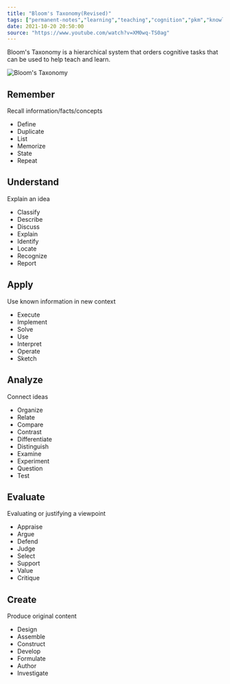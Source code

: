 ```yaml
---
title: "Bloom's Taxonomy(Revised)"
tags: ["permanent-notes","learning","teaching","cognition","pkm","knowledge", "framework"]
date: 2021-10-20 20:50:00
source: "https://www.youtube.com/watch?v=XM0wq-TS0ag"
---
```


Bloom's Taxonomy is a hierarchical system that orders cognitive tasks that can be used to help teach and learn.

![Bloom's Taxonomy](https://cdn.vanderbilt.edu/vu-wp0/wp-content/uploads/sites/59/2019/03/27124326/Blooms-Taxonomy.jpg)

## Remember

Recall information/facts/concepts

- Define
- Duplicate
- List
- Memorize
- State
- Repeat

## Understand

Explain an idea

- Classify
- Describe
- Discuss
- Explain
- Identify
- Locate
- Recognize
- Report

## Apply

Use known information in new context

- Execute
- Implement
- Solve
- Use
- Interpret
- Operate
- Sketch

## Analyze

Connect ideas

- Organize
- Relate
- Compare
- Contrast
- Differentiate
- Distinguish
- Examine
- Experiment
- Question
- Test

## Evaluate

Evaluating or justifying a viewpoint

- Appraise
- Argue
- Defend
- Judge
- Select
- Support
- Value
- Critique

## Create

Produce original content

- Design
- Assemble
- Construct
- Develop
- Formulate
- Author
- Investigate

